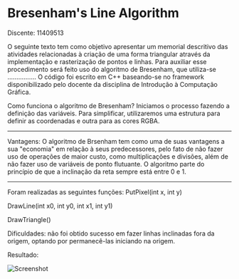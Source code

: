 # Bresenham's Line Algorithm
Discente: 11409513

O seguinte texto tem como objetivo apresentar um memorial descritivo das atividades relacionadas à criação de uma forma triangular através da implementação e rasterização de pontos e linhas. Para auxiliar esse procedimento será feito uso do algoritmo de Bresenham, que utiliza-se ................
O código foi escrito em C++ baseando-se no framework disponibilizado pelo docente da disciplina de Introdução à Computação Gráfica.

Como funciona o algoritmo de Bresenham?
Iniciamos o processo fazendo a definição das variáveis. Para simplificar, utilizaremos uma estrutura para definir as coordenadas e outra para as cores RGBA.
________________________________________
Vantagens: 
O algoritmo de Brsenham tem como uma de suas vantagens a sua "economia" em relação à seus predecessores, pelo fato de não fazer uso de operações de maior custo, como multiplicações e divisões, além de não fazer uso de variáveis de ponto flutuante. O algoritmo parte do princípio de que a inclinação da reta sempre está entre 0 e 1.

________________________________________

Foram realizadas as seguintes funções:
PutPixel(int x, int y)

DrawLine(int x0, int y0, int x1, int y1)

DrawTriangle()


Dificuldades: não foi obtido sucesso em fazer linhas inclinadas fora da origem, optando por permanecê-las iniciando na origem.

Resultado:


![Screenshot](https://i.imgur.com/Y86Mv0og.png)


